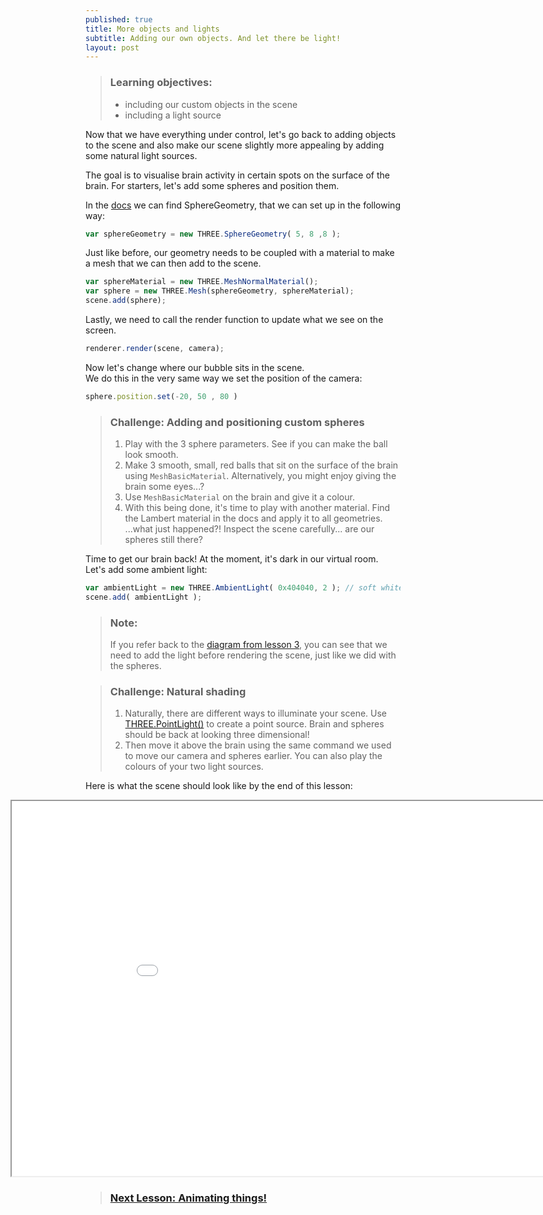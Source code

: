 ```yaml
---
published: true
title: More objects and lights
subtitle: Adding our own objects. And let there be light!
layout: post
---
```


> ### Learning objectives:
>
> * including our custom objects in the scene
> * including a light source

Now that we have everything under control, let's go back to adding objects to the scene and also make our scene slightly more appealing by adding some natural light sources.

The goal is to visualise brain activity in certain spots on the surface of the brain. For starters, let's add some spheres and position them.

In the [docs](https://threejs.org/docs/) we can find SphereGeometry, that we can set up in the following way:

```js
var sphereGeometry = new THREE.SphereGeometry( 5, 8 ,8 );
```

Just like before, our geometry needs to be coupled with a material to make a mesh that we can then add to the scene.  

```js
var sphereMaterial = new THREE.MeshNormalMaterial();
var sphere = new THREE.Mesh(sphereGeometry, sphereMaterial);
scene.add(sphere);
```

Lastly, we need to call the render function to update what we see on the screen.

```js
renderer.render(scene, camera);
```

Now let's change where our bubble sits in the scene.  
We do this in the very same way we set the position of the camera:

```js
sphere.position.set(-20, 50 , 80 )
```

> ### Challenge: Adding and positioning custom spheres 
>
> 1. Play with the 3 sphere parameters. See if you can make the ball look smooth.
> 1. Make 3 smooth, small, red balls that sit on the surface of the brain using `MeshBasicMaterial`. Alternatively, you might enjoy giving the brain some eyes...?
> 1. Use `MeshBasicMaterial` on the brain and give it a colour.
> 1. With this being done, it's time to play with another material. Find the Lambert material in the docs and apply it to all geometries.
> ...what just happened?! Inspect the scene carefully... are our spheres still there?

Time to get our brain back!
At the moment, it's dark in our virtual room. Let's add some ambient light:

```js
var ambientLight = new THREE.AmbientLight( 0x404040, 2 ); // soft white ambient light
scene.add( ambientLight );
```

> ### Note:
> If you refer back to the [diagram from lesson 3](../images/flow.png), you can see that we need to add the light before rendering the scene, just like we did with the spheres.


> ### Challenge: Natural shading
>
> 1. Naturally, there are different ways to illuminate your scene. Use [THREE.PointLight()](https://threejs.org/docs/#api/lights/PointLight) to create a point source. Brain and spheres should be back at looking three dimensional!
> 1. Then move it above the brain using the same command we used to move our camera and spheres earlier. You can also play the colours of your two light sources.


Here is what the scene should look like by the end of this lesson:
<iframe style="position: relative; left: -120px; overflow: hidden;" scrolling='no' src="code/lesson-06.html" width="1000" height="600"></iframe>

> ### [Next Lesson: Animating things!](./7-data_driven_animation)
